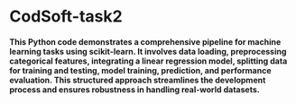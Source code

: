 # CodSoft-task2
<h4>This Python code demonstrates a comprehensive pipeline for machine learning tasks using scikit-learn. It involves data loading, preprocessing categorical features, integrating a linear regression model, splitting data for training and testing, model training, prediction, and performance evaluation. This structured approach streamlines the development process and ensures robustness in handling real-world datasets.</h4>
